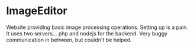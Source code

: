 # ImageEditor
Website providing basic image processing operations. Setting up is a pain. It uses two servers... php and nodejs for the backend. Very buggy communication in between, but couldn't be helped.
